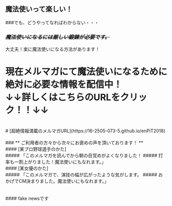 ## 魔法使いって楽しい！<br>
###でも、どうやってなればわからない・・・<br>
###
### ~~*魔法使いになるには厳しい鍛錬が必要です。*~~<br>
大丈夫！楽に魔法使いになる方法があります！
<br>
# **現在メルマガにて魔法使いになるために絶対に必要な情報を配信中！<br>↓↓詳しくはこちらのURLをクリック！！↓↓**
<br>
# [超絶情報満載のメルマガURL](https://16-2505-073-5.github.io/enPiT2018)
<br>
<br>
### ** ご利用者の方々から次々にお褒めの声を頂いております！ **<br>
#### [某プロ野球選手のかた]<br>
##### 「このメルマガを読んでから朝の目覚めがよくなりました！
##### 打率も一割上がりました！魔法使いにもなれます。」<br>
#### [某女優のかた]<br>
##### 「このメルマガで、演技の幅が広がったような気がします。
##### おかげでCM決まりました。魔法使いにもなれます。」<br>
<br>
<br>
#### fake newsです
